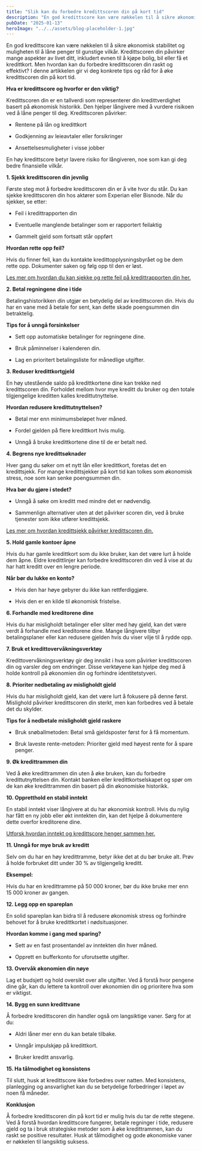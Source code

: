 ```yaml
---
title: "Slik kan du forbedre kredittscoren din på kort tid"
description: "En god kredittscore kan være nøkkelen til å sikre økonomisk stabilitet og muligheten til å låne penger til gunstige vilkår. Kredittscoren din påvirker mange aspekter av livet ditt, inkludert evnen til å kjøpe bolig, bil eller få et kredittkort. Men hvordan kan du forbedre kredittscoren din raskt og effektivt? I denne artikkelen gir vi deg &#8230; Read more"
pubDate: "2025-01-13"
heroImage: "../../assets/blog-placeholder-1.jpg"
---
```


En god kredittscore kan være nøkkelen til å sikre økonomisk stabilitet og muligheten til å låne penger til gunstige vilkår. Kredittscoren din påvirker mange aspekter av livet ditt, inkludert evnen til å kjøpe bolig, bil eller få et kredittkort. Men hvordan kan du forbedre kredittscoren din raskt og effektivt? I denne artikkelen gir vi deg konkrete tips og råd for å øke kredittscoren din på kort tid.

**Hva er kredittscore og hvorfor er den viktig?**

Kredittscoren din er en tallverdi som representerer din kredittverdighet basert på økonomisk historikk. Den hjelper långivere med å vurdere risikoen ved å låne penger til deg. Kredittscoren påvirker:

- Rentene på lån og kredittkort

- Godkjenning av leieavtaler eller forsikringer

- Ansettelsesmuligheter i visse jobber

En høy kredittscore betyr lavere risiko for långiveren, noe som kan gi deg bedre finansielle vilkår.

**1. Sjekk kredittscoren din jevnlig**

Første steg mot å forbedre kredittscoren din er å vite hvor du står. Du kan sjekke kredittscoren din hos aktører som Experian eller Bisnode. Når du sjekker, se etter:

- Feil i kredittrapporten din

- Eventuelle manglende betalinger som er rapportert feilaktig

- Gammelt gjeld som fortsatt står oppført

**Hvordan rette opp feil?**

Hvis du finner feil, kan du kontakte kredittopplysningsbyrået og be dem rette opp. Dokumenter saken og følg opp til den er løst.

[Les mer om hvordan du kan sjekke og rette feil på kredittrapporten din her.](https://www.finansportalen.no)

**2. Betal regningene dine i tide**

Betalingshistorikken din utgjør en betydelig del av kredittscoren din. Hvis du har en vane med å betale for sent, kan dette skade poengsummen din betraktelig.

**Tips for å unngå forsinkelser**

- Sett opp automatiske betalinger for regningene dine.

- Bruk påminnelser i kalenderen din.

- Lag en prioritert betalingsliste for månedlige utgifter.

**3. Reduser kredittkortgjeld**

En høy utestående saldo på kredittkortene dine kan trekke ned kredittscoren din. Forholdet mellom hvor mye kreditt du bruker og den totale tilgjengelige kreditten kalles kredittutnyttelse.

**Hvordan redusere kredittutnyttelsen?**

- Betal mer enn minimumsbeløpet hver måned.

- Fordel gjelden på flere kredittkort hvis mulig.

- Unngå å bruke kredittkortene dine til de er betalt ned.

**4. Begrens nye kredittsøknader**

Hver gang du søker om et nytt lån eller kredittkort, foretas det en kredittsjekk. For mange kredittsjekker på kort tid kan tolkes som økonomisk stress, noe som kan senke poengsummen din.

**Hva bør du gjøre i stedet?**

- Unngå å søke om kreditt med mindre det er nødvendig.

- Sammenlign alternativer uten at det påvirker scoren din, ved å bruke tjenester som ikke utfører kredittsjekk.

[Les mer om hvordan kredittsjekk påvirker kredittscoren din.](https://www.dinside.no)

**5. Hold gamle kontoer åpne**

Hvis du har gamle kredittkort som du ikke bruker, kan det være lurt å holde dem åpne. Eldre kredittlinjer kan forbedre kredittscoren din ved å vise at du har hatt kreditt over en lengre periode.

**Når bør du lukke en konto?**

- Hvis den har høye gebyrer du ikke kan rettferdiggjøre.

- Hvis den er en kilde til økonomisk fristelse.

**6. Forhandle med kreditorene dine**

Hvis du har misligholdt betalinger eller sliter med høy gjeld, kan det være verdt å forhandle med kreditorene dine. Mange långivere tilbyr betalingsplaner eller kan redusere gjelden hvis du viser vilje til å rydde opp.

**7. Bruk et kredittovervåkningsverktøy**

Kredittovervåkningsverktøy gir deg innsikt i hva som påvirker kredittscoren din og varsler deg om endringer. Disse verktøyene kan hjelpe deg med å holde kontroll på økonomien din og forhindre identitetstyveri.

**8. Prioriter nedbetaling av misligholdt gjeld**

Hvis du har misligholdt gjeld, kan det være lurt å fokusere på denne først. Mislighold påvirker kredittscoren din sterkt, men kan forbedres ved å betale det du skylder.

**Tips for å nedbetale misligholdt gjeld raskere**

- Bruk snøballmetoden: Betal små gjeldsposter først for å få momentum.

- Bruk laveste rente-metoden: Prioriter gjeld med høyest rente for å spare penger.

**9. Øk kredittrammen din**

Ved å øke kredittrammen din uten å øke bruken, kan du forbedre kredittutnyttelsen din. Kontakt banken eller kredittkortselskapet og spør om de kan øke kredittrammen din basert på din økonomiske historikk.

**10. Oppretthold en stabil inntekt**

En stabil inntekt viser långivere at du har økonomisk kontroll. Hvis du nylig har fått en ny jobb eller økt inntekten din, kan det hjelpe å dokumentere dette overfor kreditorene dine.

[Utforsk hvordan inntekt og kredittscore henger sammen her.](https://www.nrk.no)

**11. Unngå for mye bruk av kreditt**

Selv om du har en høy kredittramme, betyr ikke det at du bør bruke alt. Prøv å holde forbruket ditt under 30 % av tilgjengelig kreditt.

**Eksempel:**

Hvis du har en kredittramme på 50 000 kroner, bør du ikke bruke mer enn 15 000 kroner av gangen.

**12. Legg opp en spareplan**

En solid spareplan kan bidra til å redusere økonomisk stress og forhindre behovet for å bruke kredittkortet i nødsituasjoner.

**Hvordan komme i gang med sparing?**

- Sett av en fast prosentandel av inntekten din hver måned.

- Opprett en bufferkonto for uforutsette utgifter.

**13. Overvåk økonomien din nøye**

Lag et budsjett og hold oversikt over alle utgifter. Ved å forstå hvor pengene dine går, kan du lettere ta kontroll over økonomien din og prioritere hva som er viktigst.

**14. Bygg en sunn kredittvane**

Å forbedre kredittscoren din handler også om langsiktige vaner. Sørg for at du:

- Aldri låner mer enn du kan betale tilbake.

- Unngår impulskjøp på kredittkort.

- Bruker kreditt ansvarlig.

**15. Ha tålmodighet og konsistens**

Til slutt, husk at kredittscore ikke forbedres over natten. Med konsistens, planlegging og ansvarlighet kan du se betydelige forbedringer i løpet av noen få måneder.

**Konklusjon**

Å forbedre kredittscoren din på kort tid er mulig hvis du tar de rette stegene. Ved å forstå hvordan kredittscore fungerer, betale regninger i tide, redusere gjeld og ta i bruk strategiske metoder som å øke kredittrammen, kan du raskt se positive resultater. Husk at tålmodighet og gode økonomiske vaner er nøkkelen til langsiktig suksess.